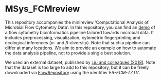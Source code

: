 # MSys_FCMreview

This repository accompanies the minireview 'Computational Analysis of Microbial Flow Cytometry Data'. In this repository, you can find an [demo](https://github.com/rprops/MSys_FCMreview/blob/master/Demo.Rmd) of a flow cytometry bioinformatics pipeline tailored towards microbial data. It includes preprocessing, visualization, cytometric fingerprinting and ecological inferences ($\alpha$- and $\beta$-diversity). Note that such a pipeline can differ at many locations. We aim to provide an example on how to automate the data analysis pipeline, not to provide a single best solution. 

We used an external dataset, published by [Liu and colleagues (2018)](https://msphere.asm.org/content/3/1/e00564-17). Note that the dataset is too large to add to this repository, but it can be freely downloaded via [FlowRepository](http://flowrepository.org/) using the identifier _FR-FCM-ZZTV_. 
